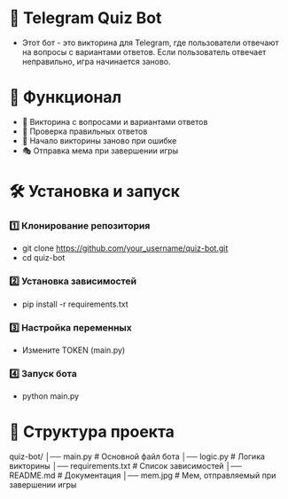 # 🤖 Telegram Quiz Bot
- Этот бот - это викторина для Telegram, где пользователи отвечают на вопросы с вариантами ответов. Если пользователь отвечает неправильно, игра начинается заново.

# 🚀 Функционал

- 📌 Викторина с вопросами и вариантами ответов
- 🎯 Проверка правильных ответов
- 🔄 Начало викторины заново при ошибке
- 🎭 Отправка мема при завершении игры

# 🛠 Установка и запуск

### 1️⃣ Клонирование репозитория
- git clone https://github.com/your_username/quiz-bot.git
- cd quiz-bot
### 2️⃣ Установка зависимостей
- pip install -r requirements.txt
### 3️⃣ Настройка переменных
- Измените TOKEN (main.py)
### 4️⃣ Запуск бота
- python main.py

# 📜 Структура проекта

quiz-bot/
│── main.py         # Основной файл бота
│── logic.py        # Логика викторины
│── requirements.txt # Список зависимостей
│── README.md       # Документация
│── mem.jpg         # Мем, отправляемый при завершении игры

